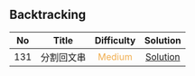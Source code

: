 ## Backtracking

|  No   |   Title    |            Difficulty             |                     Solution                      |
| :---: | :--------: | :-------------------------------: | :-----------------------------------------------: |
|  131  | 分割回文串 | <font color=#F0AD4E>Medium</font> | [Solution](palindrome_partitioning/Solution.java) |

